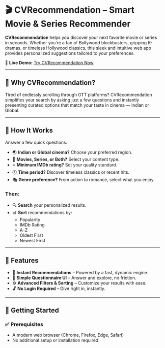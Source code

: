 # 🎬 CVRecommendation – Smart Movie & Series Recommender

**CVRecommendation** helps you discover your next favorite movie or series in seconds. Whether you're a fan of Bollywood blockbusters, gripping K-dramas, or timeless Hollywood classics, this sleek and intuitive web app provides personalized suggestions tailored to your preferences.

🔗 **Live Demo:** [Try CVRecommendation Now](https://cvrecommendation.netlify.app/)

---

## 🌟 Why CVRecommendation?

Tired of endlessly scrolling through OTT platforms? CVRecommendation simplifies your search by asking just a few questions and instantly presenting curated options that match your taste in cinema — Indian or Global.

---

## 🧠 How It Works

Answer a few quick questions:

- 🌏 **Indian or Global cinema?** Choose your preferred region.
- 🎥 **Movies, Series, or Both?** Select your content type.
- ⭐ **Minimum IMDb rating?** Set your quality standard.
- 🕐 **Time period?** Discover timeless classics or recent hits.
- 🎭 **Genre preference?** From action to romance, select what you enjoy.

### Then:

- 🔍 **Search** your personalized results.
- 📊 **Sort** recommendations by:
  - Popularity
  - IMDb Rating
  - A–Z
  - Oldest First
  - Newest First

---

## 🎥 Features

- 🚀 **Instant Recommendations** – Powered by a fast, dynamic engine.
- 🧾 **Simple Questionnaire UI** – Answer and explore, no friction.
- ⚙️ **Advanced Filters & Sorting** – Customize your results with ease.
- 🔓 **No Login Required** – Dive right in, instantly.

---

## 🚀 Getting Started

### ✅ Prerequisites
- A modern web browser (Chrome, Firefox, Edge, Safari)
- No additional setup or installation required!



